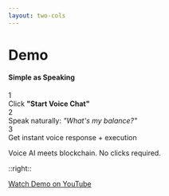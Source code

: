 ```yaml
---
layout: two-cols
---
```


# Demo

#### Simple as Speaking

<div class="mt-16 space-y-4">
  <div class="flex items-center space-x-3">
    <div class="text-xl font-bold">1</div>
    <div class="text-xl">Click <strong>"Start Voice Chat"</strong></div>
  </div>

  <div class="flex items-center space-x-3">
    <div class="text-xl font-bold">2</div>
    <div class="text-xl">Speak naturally: <em>"What's my balance?"</em></div>
  </div>

  <div class="flex items-center space-x-3">
    <div class="text-xl font-bold">3</div>
    <div class="text-xl">Get instant voice response + execution</div>
  </div>
</div>


<p class="absolute bottom-4 text-xl">
Voice AI meets blockchain. No clicks required.
</p>

::right::

<div class="flex items-center justify-center h-full flex-col">
  <Youtube id="ZCs3prDRsck" width="400" height="240" />
  <p class="text-center mt-4 text-sm">
    <a href="https://youtu.be/ZCs3prDRsck" target="_blank">Watch Demo on YouTube</a>
  </p>
</div>
